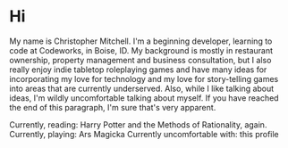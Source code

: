 # Hi

My name is Christopher Mitchell. I'm a beginning developer, learning to code at Codeworks, in Boise, ID. My background is mostly in restaurant ownership, property management and business consultation, but I also really enjoy indie tabletop roleplaying games and have many ideas for incorporating my love for technology and my love for story-telling games into areas that are currently underserved. Also, while I like talking about ideas, I'm wildly uncomfortable talking about myself. If you have reached the end of this paragraph, I'm sure that's very apparent.

Currently, reading: Harry Potter and the Methods of Rationality, again.
Currently, playing: Ars Magicka
Currently uncomfortable with: this profile
